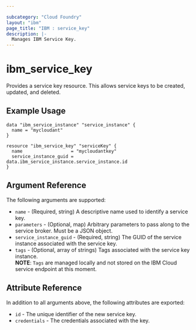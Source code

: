 ```yaml
---

subcategory: "Cloud Foundry"
layout: "ibm"
page_title: "IBM : service_key"
description: |-
  Manages IBM Service Key.
---
```


# ibm\_service_key

Provides a service key resource. This allows service keys to be created, updated, and deleted.

## Example Usage

```hcl
data "ibm_service_instance" "service_instance" {
  name = "mycloudant"
}

resource "ibm_service_key" "serviceKey" {
  name                  = "mycloudantkey"
  service_instance_guid = data.ibm_service_instance.service_instance.id
}
```

## Argument Reference

The following arguments are supported:

* `name` - (Required, string) A descriptive name used to identify a service key.
* `parameters` - (Optional, map) Arbitrary parameters to pass along to the service broker. Must be a JSON object.
* `service_instance_guid` - (Required, string) The GUID of the service instance associated with the service key.
* `tags` - (Optional, array of strings) Tags associated with the service key instance.  
  **NOTE**: `Tags` are managed locally and not stored on the IBM Cloud service endpoint at this moment.

## Attribute Reference

In addition to all arguments above, the following attributes are exported:

* `id` - The unique identifier of the new service key.
* `credentials` - The credentials associated with the key.

